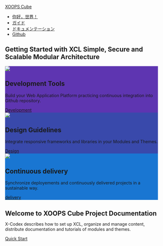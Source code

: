 <!-- _coverpage-ja.md -->
<div class="nav-header">
    <div class="navbar">
        <a href="#/ja/" class="logo"><span class="iconify" data-icon="uil:cube" data-inline="false"></span> XOOPS Cube</a>
        <ul class="navmain">
        <li><a href="#/ja/" class="nav-links"><span class="iconify" data-icon="uil:apps" data-inline="true"></span> 你好，世界！</a></li>
        <li><a href="#/ja/guidelines/" class="nav-links"><span class="iconify" data-icon="uil:book-reader" data-inline="false"></span> ガイド</a></li>
        <li><a href="#/ja/development/" class="nav-links"><span class="iconify" data-icon="uil:books" data-inline="false"></span> ドキュメンテーション</a></li>
        <li><a href="https://github.com/xoopscube" class="nav-links" target="_blank"><span class="iconify" data-icon="fe:github" data-inline="false"></span> Github</a></li>
        </ul>
    </div>
</div>

<!-- Card -->
<div class="card-list">

<h2 class="hero-title">Getting Started with XCL Simple, Secure and Scalable Modular Architecture</h2>

<div class="study-card" style="background-color: #5E35B1">
    <div class="study-card-image"><img src="_media/xcl-dev-env.png"></div>
    <div class="study-blurb">
        <h2>Development Tools</h2>
        <p>Build your Web Application Platform practicing continuous integration into Github repository.</p>
        <span class="quick-start"><a href="#/ja/development/"><span class="iconify" data-icon="mdi:checkbox-marked-outline"></span> Development</a></span>
    </div>
</div>

<div class="study-card" style="background-color: #3949ab">
    <div class="study-card-image"><img src="_media/xcl-design.png"></div>
    <div class="study-blurb">
        <h2>Design Guidelines</h2>
        <p>Integrate responsive frameworks and libraries in your Modules and Themes.</p>
        <span class="quick-start"><a href="#/ja/guidelines/"><span class="iconify" data-icon="mdi:arrow-right-bold-hexagon-outline"></span> Design</a></span>
    </div>
</div>

<div class="study-card" style="background-color: #1976d2">
    <div class="study-card-image"><img src="_media/xcl-deploy.png"></div>
    <div class="study-blurb">
        <h2>Continuous delivery</h2>
        <p>Synchronize deployements and continuously delivered projects in a sustainable way.</p>
        <span class="quick-start"><a href="#/ja/delivery/"><span class="iconify" data-icon="mdi:arrow-right-bold-hexagon-outline"></span> delivery</a></span>
    </div>
</div>
<h2 style="margin:1.5em auto 0;">Welcome to XOOPS Cube Project Documentation</h2>
<p>X-Codex describes how to set up XCL, organize and manage content, distribute documentation and tutorials of modules and themes.</p>
<span class="quick-start"><a href="#/ja/guidelines/quick-start">Quick Start</a></span>
</div>
